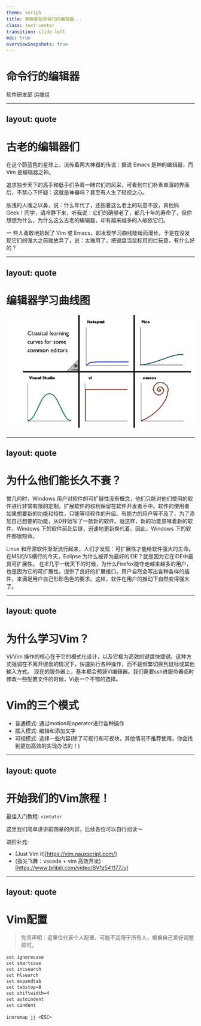 ```yaml
---
theme: seriph
title: 聊聊那些命令行的编辑器...
class: text-center
transition: slide-left
mdc: true
overviewSnapshots: true
---
```


# 命令行的编辑器

软件研发部 运维组

---
layout: quote
---

# 古老的编辑器们

在这个蔚蓝色的星球上，流传着两大神器的传说：据说 Emacs 是神的编辑器，而 Vim 是编辑器之神。

追求独步天下的高手和低手们争着一睹它们的风采，可看到它们朴素单薄的界面后，不禁心下怀疑：这就是神器吗？甚至有人生了轻视之心。

肤浅的人嗤之以鼻，说：什么年代了，还抱着这么老土的玩意不放，真他妈Geek！同学，请冷静下来，听我说：它们的确够老了，都几十年的寿命了，但你想想为什么，为什么这么古老的编辑器，却有越来越多的人皈依它们。

一 些人勇敢地拾起了 Vim 或 Emacs，却发现学习曲线陡峭而漫长，于是在没发现它们的强大之前就放弃了，说：太难用了，把键盘当鼠标用的烂玩意，有什么好的？

---
layout: quote
---

# 编辑器学习曲线图

![曲线图](./public/learing_curves_of_editors.png)

---
layout: quote
---

# 为什么他们能长久不衰？


曾几何时，Windows 用户对软件的可扩展性没有概念，他们只能对他们使用的软件进行非常有限的定制。扩展软件的权利保留在软件开发者手中。软件的使用者 如果想要新的功能和特性，只能等待软件的升级。有能力的用户等不及了，为了添加自己想要的功能，从0开始写了一款新的软件。就这样，新的功能意味着新的软件，Windows 下的软件前赴后继，迅速地更新换代着。因此，Windows 下的软件都很短命。

Linux 和开源软件渐渐流行起来，人们才发现：可扩展性才能给软件强大的生命。 在MS的VS横行的今天，Eclipse 为什么被评为最好的IDE？就是因为它在IDE中最具可扩展性。 在IE几乎一统天下的时候，为什么Firefox能夺走越来越多的用户，也是因为它的可扩展性。提供了良好的扩展接口，用户自然会写出各种各样的插件，来满足用户自己形形色色的要求。这样，软件在用户的推动下自然变得强大了。

---
layout: quote
---

#  为什么学习Vim？

Vi/Vim 操作的核心在于它的模式化设计，以及它极为高效的键盘快捷键。这种方式强调在不离开键盘的情况下，快速执行各种操作，而不是频繁切换到鼠标或其他输入方式。
现在的服务器上，基本都会预装Vi编辑器。我们需要ssh进服务器临时修改一些配置文件的时候，Vi是一个不错的选择。

# Vim的三个模式

- 普通模式: 通过motion和operator进行各种操作
- 插入模式: 编辑和添加文字
- 可视模式: 选择一些内容(除了可视行和可视块，其他情况不推荐使用，你会找到更加高效的实现办法的！)

---
layout: quote
---
 
# 开始我们的Vim旅程！

最佳入门教程: `vimtutor`

这里我们简单讲讲前四章的内容，后续各位可以自行阅读～

进阶补充: 
  - (Just Vim it)[https://vim.nauxscript.com/]
  - (指尖飞舞：vscode + vim 高效开发)[https://www.bilibili.com/video/BV1z541177Jy]

---
layout: quote
---

# Vim配置

> 免责声明：这里仅代表个人配置，可能不适用于所有人，根据自己爱好调整即可。

```shell
set ignorecase
set smartcase
set incsearch
set hlsearch
set expandtab
set tabstop=8
set shiftwidth=4
set autoindent
set cindent

inoremap jj <ESC>
```
